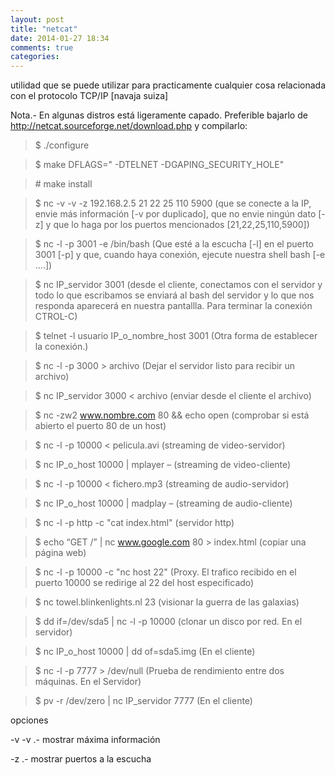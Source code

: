```yaml
---
layout: post
title: "netcat"
date: 2014-01-27 18:34
comments: true
categories: 
---
```

utilidad que se puede utilizar para practicamente cualquier cosa relacionada con el protocolo TCP/IP [navaja suiza]

Nota.- En algunas distros está ligeramente capado. Preferible bajarlo de http://netcat.sourceforge.net/download.php y compilarlo:

>$ ./configure 

>$ make DFLAGS=" -DTELNET -DGAPING_SECURITY_HOLE" 

>\# make install

>$ nc -v -v -z 192.168.2.5 21 22 25 110 5900 (que se conecte a la IP, envie más información [-v por duplicado], que no envie ningún dato [-z] y que lo haga por los puertos mencionados [21,22,25,110,5900])

>$ nc -l -p 3001 -e /bin/bash  (Que esté a la escucha [-l] en el puerto 3001 [-p] y que, cuando haya conexión, ejecute nuestra shell bash [-e ....])

>$ nc IP_servidor 3001  (desde el cliente, conectamos con el servidor y todo lo que escribamos se enviará al bash del servidor y lo que nos responda aparecerá en nuestra pantallla. Para terminar la conexión CTROL-C)

>$ telnet -l usuario IP_o_nombre_host 3001 (Otra forma de establecer la conexión.)

>$ nc -l -p 3000 > archivo (Dejar el servidor listo para recibir un archivo)

>$ nc IP_servidor 3000 < archivo  (enviar desde el cliente el archivo)

>$ nc -zw2 www.nombre.com 80 && echo open  (comprobar si está abierto el puerto 80 de un host)

>$ nc -l -p 10000 < pelicula.avi  (streaming de video-servidor)

>$ nc IP_o_host 10000 | mplayer – (streaming de video-cliente)

>$ nc -l -p 10000 < fichero.mp3  (streaming de  audio-servidor)

>$ nc IP_o_host 10000 | madplay –  (streaming de audio-cliente)

>$ nc -l -p http -c "cat index.html"  (servidor http)

>$ echo “GET /” | nc www.google.com 80 > index.html  (copiar una página web)

>$ nc -l -p 10000 -c "nc host 22" (Proxy. El trafico recibido en el puerto 10000 se redirige al 22 del host especificado)

>$ nc towel.blinkenlights.nl 23  (visionar la guerra de las galaxias)

>$ dd if=/dev/sda5 | nc -l -p 10000  (clonar un disco por red. En el servidor)

>$ nc IP_o_host 10000 | dd of=sda5.img  (En el cliente) 

>$ nc -l -p 7777 > /dev/null  (Prueba de rendimiento entre dos máquinas. En el Servidor)

>$ pv -r /dev/zero | nc IP_servidor 7777  (En el cliente)

opciones

-v -v	.-	mostrar máxima información

-z	.-	mostrar puertos a la escucha


